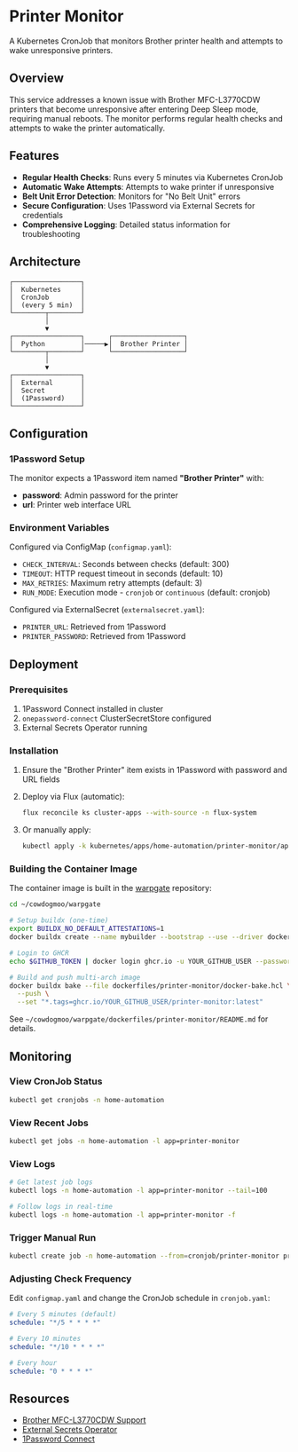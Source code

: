 # Printer Monitor

A Kubernetes CronJob that monitors Brother printer health and attempts to wake
unresponsive printers.

## Overview

This service addresses a known issue with Brother MFC-L3770CDW printers that
become unresponsive after entering Deep Sleep mode, requiring manual reboots.
The monitor performs regular health checks and attempts to wake the printer
automatically.

## Features

- **Regular Health Checks**: Runs every 5 minutes via Kubernetes CronJob
- **Automatic Wake Attempts**: Attempts to wake printer if unresponsive
- **Belt Unit Error Detection**: Monitors for "No Belt Unit" errors
- **Secure Configuration**: Uses 1Password via External Secrets for credentials
- **Comprehensive Logging**: Detailed status information for troubleshooting

## Architecture

```text
┌─────────────────┐
│  Kubernetes     │
│  CronJob        │
│  (every 5 min)  │
└────────┬────────┘
         │
         ▼
┌─────────────────┐      ┌──────────────────┐
│  Python         │─────▶│  Brother Printer │
└────────┬────────┘      └──────────────────┘
         │
         ▼
┌─────────────────┐
│  External       │
│  Secret         │
│  (1Password)    │
└─────────────────┘
```

## Configuration

### 1Password Setup

The monitor expects a 1Password item named **"Brother Printer"** with:

- **password**: Admin password for the printer
- **url**: Printer web interface URL

### Environment Variables

Configured via ConfigMap (`configmap.yaml`):

- `CHECK_INTERVAL`: Seconds between checks (default: 300)
- `TIMEOUT`: HTTP request timeout in seconds (default: 10)
- `MAX_RETRIES`: Maximum retry attempts (default: 3)
- `RUN_MODE`: Execution mode - `cronjob` or `continuous` (default: cronjob)

Configured via ExternalSecret (`externalsecret.yaml`):

- `PRINTER_URL`: Retrieved from 1Password
- `PRINTER_PASSWORD`: Retrieved from 1Password

## Deployment

### Prerequisites

1. 1Password Connect installed in cluster
2. `onepassword-connect` ClusterSecretStore configured
3. External Secrets Operator running

### Installation

1. Ensure the "Brother Printer" item exists in 1Password with password and URL fields

2. Deploy via Flux (automatic):

   ```bash
   flux reconcile ks cluster-apps --with-source -n flux-system
   ```

3. Or manually apply:

   ```bash
   kubectl apply -k kubernetes/apps/home-automation/printer-monitor/app
   ```

### Building the Container Image

The container image is built in the
[warpgate](https://github.com/CowDogMoo/warpgate) repository:

```bash
cd ~/cowdogmoo/warpgate

# Setup buildx (one-time)
export BUILDX_NO_DEFAULT_ATTESTATIONS=1
docker buildx create --name mybuilder --bootstrap --use --driver docker-container

# Login to GHCR
echo $GITHUB_TOKEN | docker login ghcr.io -u YOUR_GITHUB_USER --password-stdin

# Build and push multi-arch image
docker buildx bake --file dockerfiles/printer-monitor/docker-bake.hcl \
  --push \
  --set "*.tags=ghcr.io/YOUR_GITHUB_USER/printer-monitor:latest"
```

See `~/cowdogmoo/warpgate/dockerfiles/printer-monitor/README.md` for details.

## Monitoring

### View CronJob Status

```bash
kubectl get cronjobs -n home-automation
```

### View Recent Jobs

```bash
kubectl get jobs -n home-automation -l app=printer-monitor
```

### View Logs

```bash
# Get latest job logs
kubectl logs -n home-automation -l app=printer-monitor --tail=100

# Follow logs in real-time
kubectl logs -n home-automation -l app=printer-monitor -f
```

### Trigger Manual Run

```bash
kubectl create job -n home-automation --from=cronjob/printer-monitor printer-monitor-manual-$(date +%s)
```

### Adjusting Check Frequency

Edit `configmap.yaml` and change the CronJob schedule in `cronjob.yaml`:

```yaml
# Every 5 minutes (default)
schedule: "*/5 * * * *"

# Every 10 minutes
schedule: "*/10 * * * *"

# Every hour
schedule: "0 * * * *"
```

## Resources

- [Brother MFC-L3770CDW Support](https://support.brother.com/g/b/producttop.aspx?c=us&lang=en&prod=mfcl3770cdw_us_eu_as)
- [External Secrets Operator](https://external-secrets.io/)
- [1Password Connect](https://developer.1password.com/docs/connect/)
